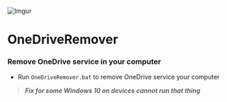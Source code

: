 ![Imgur](http://i.imgur.com/zz7iqIM.png)

# OneDriveRemover

### Remove OneDrive service in your computer</n>

* Run `OneDriveRemover.bat` to remove  OneDrive service your computer</n> 

>***Fix for some Windows 10 on devices cannot run that thing***

